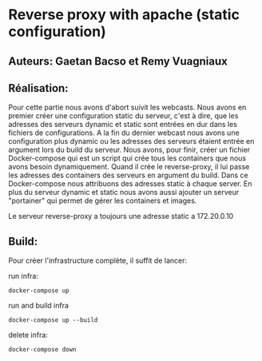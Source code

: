 # Reverse proxy with apache (static configuration)

## Auteurs: Gaetan Bacso et Remy Vuagniaux

## Réalisation:

Pour cette partie nous avons d'abort suivit les webcasts. Nous avons en premier créer une configuration static du serveur, c'est à dire, que les adresses des serveurs dynamic et static sont entrées en dur dans les fichiers de configurations.
A la fin du dernier webcast nous avons une configuration plus dynamic ou les adresses des serveurs étaient entrée en argument lors du build du serveur.
Nous avons, pour finir, créer un fichier Docker-compose qui est un script qui crée tous les containers que nous avons besoin dynamiquement. Quand il crée le reverse-proxy, il lui passe les adresses des containers des serveurs en argument du build.
Dans ce Docker-compose nous attribuons des adresses static à chaque server.
En plus du serveur dynamic et static nous avons aussi ajouter un serveur "portainer" qui permet de gérer les containers et images.

Le serveur reverse-proxy a toujours une adresse static a 172.20.0.10

## Build:

Pour créer l'infrastructure complète, il suffit de lancer:

run infra:

```
docker-compose up 
```

run and build infra

```
docker-compose up --build
```

delete infra:

```
docker-compose down
```
